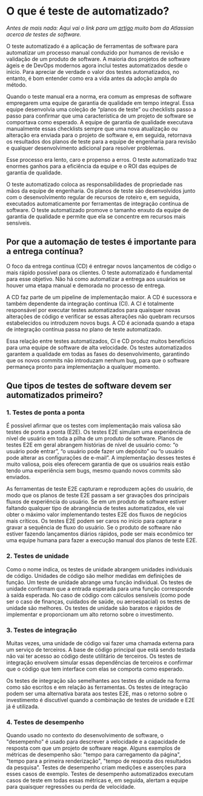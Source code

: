 # **O que é teste de automatizado?**
*Antes de mais nada: Aqui vai o link para um [artigo](https://www.atlassian.com/br/continuous-delivery/software-testing/automated-testing) muito bom da Atlassian acerca de testes de software.*

O teste automatizado é a aplicação de ferramentas de software para automatizar um processo manual conduzido por humanos de revisão e validação de um produto de software. A maioria dos projetos de software ágeis e de DevOps modernos agora inclui testes automatizados desde o início. Para apreciar de verdade o valor dos testes automatizados, no entanto, é bom entender como era a vida antes da adoção ampla do método.

Quando o teste manual era a norma, era comum as empresas de software empregarem uma equipe de garantia de qualidade em tempo integral. Essa equipe desenvolvia uma coleção de “planos de teste” ou checklists passo a passo para confirmar que uma característica de um projeto de software se comportava como esperado. A equipe de garantia de qualidade executava manualmente essas checklists sempre que uma nova atualização ou alteração era enviada para o projeto de software e, em seguida, retornava os resultados dos planos de teste para a equipe de engenharia para revisão e qualquer desenvolvimento adicional para resolver problemas.

Esse processo era lento, caro e propenso a erros. O teste automatizado traz enormes ganhos para a eficiência da equipe e o ROI das equipes de garantia de qualidade.

O teste automatizado coloca as responsabilidades de propriedade nas mãos da equipe de engenharia. Os planos de teste são desenvolvidos junto com o desenvolvimento regular de recursos de roteiro e, em seguida, executados automaticamente por ferramentas de integração contínua de software. O teste automatizado promove o tamanho enxuto da equipe de garantia de qualidade e permite que ela se concentre em recursos mais sensíveis.

## **Por que a automação de testes é importante para a entrega contínua?**
O foco da entrega contínua (CD) é entregar novos lançamentos de código o mais rápido possível para os clientes. O teste automatizado é fundamental para esse objetivo. Não há como automatizar a entrega aos usuários se houver uma etapa manual e demorada no processo de entrega.

A CD faz parte de um pipeline de implementação maior. A CD é sucessora e também dependente da integração contínua (CI). A CI é totalmente responsável por executar testes automatizados para quaisquer novas alterações de código e verificar se essas alterações não quebram recursos estabelecidos ou introduzem novos bugs. A CD é acionada quando a etapa de integração contínua passa no plano de teste automatizado.

Essa relação entre testes automatizados, CI e CD produz muitos benefícios para uma equipe de software de alta velocidade. Os testes automatizados garantem a qualidade em todas as fases do desenvolvimento, garantindo que os novos commits não introduzam nenhum bug, para que o software permaneça pronto para implementação a qualquer momento.

## **Que tipos de testes de software devem ser automatizados primeiro?**
### **1. Testes de ponta a ponta**
É possível afirmar que os testes com implementação mais valiosa são testes de ponta a ponta (E2E). Os testes E2E simulam uma experiência de nível de usuário em toda a pilha de um produto de software. Planos de testes E2E em geral abrangem histórias de nível de usuário como: “o usuário pode entrar”, “o usuário pode fazer um depósito” ou “o usuário pode alterar as configurações de e-mail”. A implementação desses testes é muito valiosa, pois eles oferecem garantia de que os usuários reais estão tendo uma experiência sem bugs, mesmo quando novos commits são enviados.

As ferramentas de teste E2E capturam e reproduzem ações do usuário, de modo que os planos de teste E2E passam a ser gravações dos principais fluxos de experiência do usuário. Se em um produto de software estiver faltando qualquer tipo de abrangência de testes automatizados, ele vai obter o máximo valor implementando testes E2E dos fluxos de negócios mais críticos. Os testes E2E podem ser caros no início para capturar e gravar a sequência de fluxo do usuário. Se o produto de software não estiver fazendo lançamentos diários rápidos, pode ser mais econômico ter uma equipe humana para fazer a execução manual dos planos de teste E2E.

### **2. Testes de unidade**
Como o nome indica, os testes de unidade abrangem unidades individuais de código. Unidades de código são melhor medidas em definições de função. Um teste de unidade abrange uma função individual. Os testes de unidade confirmam que a entrada esperada para uma função corresponde à saída esperada. No caso de código com cálculos sensíveis (como pode ser o caso de finanças, cuidados de saúde, ou aeroespacial) os testes de unidade são melhores. Os testes de unidade são baratos e rápidos de implementar e proporcionam um alto retorno sobre o investimento.

### **3. Testes de integração**
Muitas vezes, uma unidade de código vai fazer uma chamada externa para um serviço de terceiros. A base de código principal que está sendo testada não vai ter acesso ao código deste utilitário de terceiros. Os testes de integração envolvem simular essas dependências de terceiros e confirmar que o código que tem interface com elas se comporta como esperado.

Os testes de integração são semelhantes aos testes de unidade na forma como são escritos e em relação às ferramentas. Os testes de integração podem ser uma alternativa barata aos testes E2E, mas o retorno sobre o investimento é discutível quando a combinação de testes de unidade e E2E já é utilizada.

### **4. Testes de desempenho**
Quando usado no contexto do desenvolvimento de software, o "desempenho" é usado para descrever a velocidade e a capacidade de resposta com que um projeto de software reage. Alguns exemplos de métricas de desempenho são: "tempo para carregamento da página", "tempo para a primeira renderização", "tempo de resposta dos resultados da pesquisa". Testes de desempenho criam medições e asserções para esses casos de exemplo. Testes de desempenho automatizados executam casos de teste em todas essas métricas e, em seguida, alertam a equipe para quaisquer regressões ou perda de velocidade.